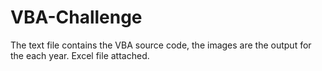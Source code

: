 # VBA-Challenge
The text file contains the VBA source code, the images are the output for the each year. Excel file attached. 
